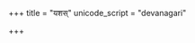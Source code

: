 +++
title = "यशस्"
unicode_script = "devanagari"

+++
<div class="js_include" url="/vedAH_sAma/paravastu-saama/devaH/somaH/yashas/"  newLevelForH1="1" includeTitle="true"> </div>